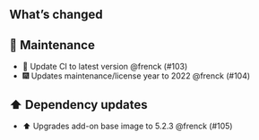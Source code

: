 ## What’s changed

## 🧰 Maintenance

- 🚀 Update CI to latest version @frenck (#103)
- 🎆 Updates maintenance/license year to 2022 @frenck (#104)

## ⬆️ Dependency updates

- ⬆️ Upgrades add-on base image to 5.2.3 @frenck (#105)
